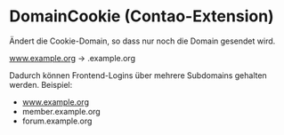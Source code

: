 DomainCookie (Contao-Extension)
===============================

Ändert die Cookie-Domain, so dass nur noch die Domain gesendet wird.

www.example.org → .example.org

Dadurch können Frontend-Logins über mehrere Subdomains gehalten werden. Beispiel:

* www.example.org
* member.example.org
* forum.example.org